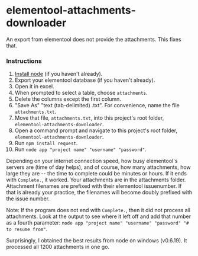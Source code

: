 elementool-attachments-downloader
=================================

An export from elementool does not provide the attachments. This fixes that.


### Instructions

 1. <a href="http://nodejs.org/#download">Install node</a> (if you haven't already).
 1. Export your elementool database (if you haven't already).
 1. Open it in excel.
 1. When prompted to select a table, choose `attachments`.
 1. Delete the columns except the first column.
 1. "Save As" "text (tab-delimited) .txt". For convenience, name the file `attachments.txt`.
 1. Move that file, `attachments.txt`, into this project's root folder, `elementool-attachments-downloader`.
 1. Open a command prompt and navigate to this project's root folder, `elementool-attachments-downloader`.
 1. Run `npm install request`.
 1. Run `node app "project name" "username" "password"`.

Depending on your internet connection speed, how busy elementool's servers are (time of day helps),
  and of course, how many attachments, how large they are -- the time to complete could be minutes or hours.
  If it ends with `Complete.`, it worked. Your attachments are in the attachments folder.
  Attachment filenames are prefixed with their elementool issuenumber.
  If that is already your practice, the filenames will become doubly prefixed with the issue number.

Note: If the program does not end with `Complete.`, then it did not process all attachments.
  Look at the output to see where it left off and add that number as a fourth parameter:
  `node app "project name" "username" "password" "# to resume from"`.

Surprisingly, I obtained the best results from node on windows (v0.6.19). It processed all 1200 attachments in one go.
